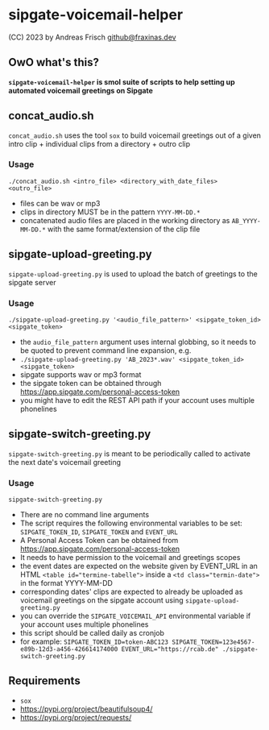 # sipgate-voicemail-helper

(CC) 2023 by Andreas Frisch <github@fraxinas.dev>

## OwO what's this?
**`sipgate-voicemail-helper` is smol suite of scripts to help setting up automated voicemail greetings on Sipgate**

## concat_audio.sh
`concat_audio.sh` uses the tool `sox` to build voicemail greetings out of a given intro clip + individual clips from a directory + outro clip

### Usage
`./concat_audio.sh <intro_file> <directory_with_date_files> <outro_file>`
* files can be wav or mp3
* clips in directory MUST be in the pattern `YYYY-MM-DD.*`
* concatenated audio files are placed in the working directory as `AB_YYYY-MM-DD.*` with the same format/extension of the clip file

## sipgate-upload-greeting.py
`sipgate-upload-greeting.py` is used to upload the batch of greetings to the sipgate server

### Usage
`./sipgate-upload-greeting.py '<audio_file_pattern>' <sipgate_token_id> <sipgate_token>`
* the `audio_file_pattern` argument uses internal globbing, so it needs to be quoted to prevent command line expansion, e.g.
* `./sipgate-upload-greeting.py 'AB_2023*.wav' <sipgate_token_id> <sipgate_token>`
* sipgate supports wav or mp3 format
* the sipgate token can be obtained through https://app.sipgate.com/personal-access-token
* you might have to edit the REST API path if your account uses multiple phonelines

## sipgate-switch-greeting.py
`sipgate-switch-greeting.py` is meant to be periodically called to activate the next date's voicemail greeting

### Usage
`sipgate-switch-greeting.py`
* There are no command line arguments
* The script requires the following environmental variables to be set: `SIPGATE_TOKEN_ID`, `SIPGATE_TOKEN` and `EVENT_URL`
* A Personal Access Token can be obtained from https://app.sipgate.com/personal-access-token
* It needs to have permission to the voicemail and greetings scopes
* the event dates are expected on the website given by EVENT_URL in an HTML `<table id="termine-tabelle">` inside a `<td class="termin-date">` in the format YYYY-MM-DD
* corresponding dates' clips are expected to already be uploaded as voicemail greetings on the sipgate account using `sipgate-upload-greeting.py`
* you can override the `SIPGATE_VOICEMAIL_API` environmental variable if your account uses multiple phonelines
* this script should be called daily as cronjob
* for example: `SIPGATE_TOKEN_ID=token-ABC123 SIPGATE_TOKEN=123e4567-e89b-12d3-a456-426614174000 EVENT_URL="https://rcab.de" ./sipgate-switch-greeting.py`

## Requirements
* `sox`
* https://pypi.org/project/beautifulsoup4/
* https://pypi.org/project/requests/
